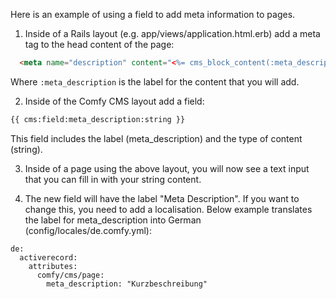 Here is an example of using a field to add meta information to pages.

1. Inside of a Rails layout (e.g. app/views/application.html.erb) add a meta tag to the head content of the page:

  ```html
    <meta name="description" content="<%= cms_block_content(:meta_description) %>">
  ```

  Where `:meta_description` is the label for the content that you will add.

2. Inside of the Comfy CMS layout add a field:

  ```html
  {{ cms:field:meta_description:string }}
  ```

  This field includes the label (meta_description) and the type of content (string).

3. Inside of a page using the above layout, you will now see a text input that you can fill in with your string content.

4. The new field will have the label "Meta Description". If you want to change this, you need to add a localisation. Below example translates the label for meta_description into German (config/locales/de.comfy.yml): 
  ```
  de:
    activerecord:
      attributes:
        comfy/cms/page:
          meta_description: "Kurzbeschreibung"